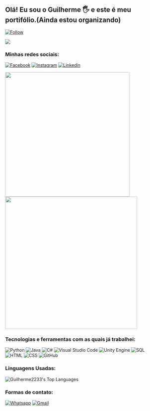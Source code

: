 ## Olá! Eu sou o Guilherme 🖐️ e este é meu portifólio.(Ainda estou organizando)
[![Follow](https://img.shields.io/github/followers/Guilherme2233.svg?style=social&label=Followers&maxAge=2592000)]() 

![](https://komarev.com/ghpvc/?username=Guilherme2233&style=for-the-badge)
### Minhas redes sociais:

[![Facebook](https://img.shields.io/badge/Facebook-1877F2?style=for-the-badge&logo=facebook&logoColor=white)](https://www.facebook.com/profile.php?id=100017602292327)
[![Instagram](https://img.shields.io/badge/Instagram-E4405F?style=for-the-badge&logo=instagram&logoColor=white)](https://www.instagram.com/_guii_sb/)
[![Linkedin](https://img.shields.io/badge/LinkedIn-0077B5?style=for-the-badge&logo=linkedin&logoColor=white)](https://www.linkedin.com/in/guilherme-de-souza-6b6682256/)


<img src="https://github-readme-stats.vercel.app/api?username=Guilherme2233&theme=react&mode=starting_year&show_icons=true&hide_border=false&count_private=true" width="400"/> <img src="https://github-readme-streak-stats.herokuapp.com/?user=Guilherme2233&theme=react&hide_border=false" width="425"/>




### Tecnologias e ferramentas com as quais já trabalhei:
![Python](https://img.shields.io/badge/Python-3776AB?style=for-the-badge&logo=python&logoColor=white)
![Java](https://img.shields.io/badge/Java-ED8B00?style=for-the-badge&logo=openjdk&logoColor=white)
![C#](https://img.shields.io/badge/C%23-239120?style=for-the-badge&logo=c-sharp&logoColor=white)
![Visual Studio Code](https://img.shields.io/badge/Visual_Studio_Code-0078D4?style=for-the-badge&logo=visual%20studio%20code&logoColor=white)
![Unity Engine](https://img.shields.io/badge/Unity_Engine-100000?style=for-the-badge&logo=unity&logoColor=white)
![SQL](https://img.shields.io/badge/MySQL-005C84?style=for-the-badge&logo=mysql&logoColor=white)
![HTML](https://img.shields.io/badge/HTML5-E34F26?style=for-the-badge&logo=html5&logoColor=white)
![CSS](https://img.shields.io/badge/CSS3-1572B6?style=for-the-badge&logo=css3&logoColor=white)
![GitHub](https://img.shields.io/badge/GitHub-100000?style=for-the-badge&logo=github&logoColor=white)


### Linguagens Usadas:
![Guilherme2233's Top Languages](https://github-readme-stats.vercel.app/api/top-langs/?username=Guilherme2233&theme=react&show_icons=true&hide_border=false&layout=compact)
### Formas de contato:
[![Whatsapp](https://img.shields.io/badge/WhatsApp-25D366?style=for-the-badge&logo=whatsapp&logoColor=white)](https://wa.me/5517992510527?text=%20Ol%C3%A1%2C%20Agrade%C3%A7o%20por%20entrar%20em%20contato.%20Responderei%20assim%20que%20poss%C3%ADvel)
[![Gmail](https://img.shields.io/badge/Gmail-D14836?style=for-the-badge&logo=gmail&logoColor=white)](mailto:guilhermesouza2233@gmail.com)




